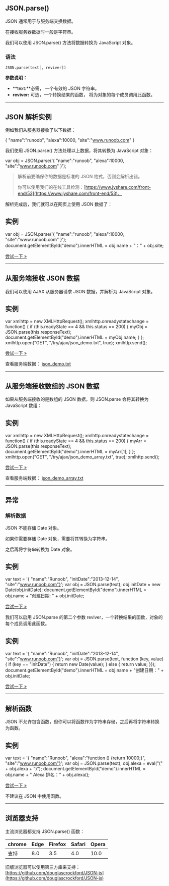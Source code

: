 ## JSON.parse()

JSON 通常用于与服务端交换数据。

在接收服务器数据时一般是字符串。

我们可以使用 JSON.parse() 方法将数据转换为 JavaScript 对象。

### 语法

```
JSON.parse(text[, reviver])
```

**参数说明：**

+   **text:**必需， 一个有效的 JSON 字符串。
+   **reviver:** 可选，一个转换结果的函数， 将为对象的每个成员调用此函数。

* * *

## JSON 解析实例

例如我们从服务器接收了以下数据：

{ "name":"runoob", "alexa":10000, "site":"www.runoob.com" }

我们使用 JSON.parse() 方法处理以上数据，将其转换为 JavaScript 对象：

var obj = JSON.parse('{ "name":"runoob", "alexa":10000, "site":"www.runoob.com" }');

> 解析前要确保你的数据是标准的 JSON 格式，否则会解析出错。
>
> 你可以使用我们的在线工具检测：[https://www.jyshare.com/front-end/53](https://www.jyshare.com/front-end/53)。

解析完成后，我们就可以在网页上使用 JSON 数据了：

## 实例

<p id\="demo"\></p\> <script\> var obj = JSON.parse('{ "name":"runoob", "alexa":10000, "site":"www.runoob.com" }'); document.getElementById("demo").innerHTML = obj.name + "：" + obj.site; </script\>

[尝试一下 »](https://www.runoob.com/try/try.php?filename=tryjson_parse3)

* * *

## 从服务端接收 JSON 数据

我们可以使用 AJAX 从服务器请求 JSON 数据，并解析为 JavaScript 对象。

## 实例

var xmlhttp = new XMLHttpRequest(); xmlhttp.onreadystatechange = function() { if (this.readyState == 4 && this.status == 200) { myObj = JSON.parse(this.responseText); document.getElementById("demo").innerHTML = myObj.name; } }; xmlhttp.open("GET", "/try/ajax/json\_demo.txt", true); xmlhttp.send();

[尝试一下 »](https://www.runoob.com/try/try.php?filename=tryjson_ajax)

查看服务端数据： [json\_demo.txt](https://www.runoob.com/try/ajax/json_demo.txt)

* * *

## 从服务端接收数组的 JSON 数据

如果从服务端接收的是数组的 JSON 数据，则 JSON.parse 会将其转换为 JavaScript 数组：

## 实例

var xmlhttp = new XMLHttpRequest(); xmlhttp.onreadystatechange = function() { if (this.readyState == 4 && this.status == 200) { myArr = JSON.parse(this.responseText); document.getElementById("demo").innerHTML = myArr\[1\]; } }; xmlhttp.open("GET", "/try/ajax/json\_demo\_array.txt", true); xmlhttp.send();

[尝试一下 »](https://www.runoob.com/try/try.php?filename=tryjson_ajax_array)

查看服务端数据： [json\_demo\_array.txt](https://www.runoob.com/try/ajax/json_demo_array.txt)

* * *

## 异常

### 解析数据

JSON 不能存储 Date 对象。

如果你需要存储 Date 对象，需要将其转换为字符串。

之后再将字符串转换为 Date 对象。

## 实例

var text = '{ "name":"Runoob", "initDate":"2013-12-14", "site":"www.runoob.com"}'; var obj = JSON.parse(text); obj.initDate = new Date(obj.initDate); document.getElementById("demo").innerHTML = obj.name + "创建日期: " + obj.initDate;

[尝试一下 »](https://www.runoob.com/try/try.php?filename=tryjson_parse_date)

我们可以启用 JSON.parse 的第二个参数 reviver，一个转换结果的函数，对象的每个成员调用此函数。

## 实例

var text = '{ "name":"Runoob", "initDate":"2013-12-14", "site":"www.runoob.com"}'; var obj = JSON.parse(text, function (key, value) { if (key == "initDate") { return new Date(value); } else { return value; }}); document.getElementById("demo").innerHTML = obj.name + "创建日期：" + obj.initDate;

[尝试一下 »](https://www.runoob.com/try/try.php?filename=tryjson_parse_reviver)

* * *

## 解析函数

JSON 不允许包含函数，但你可以将函数作为字符串存储，之后再将字符串转换为函数。

## 实例

var text = '{ "name":"Runoob", "alexa":"function () {return 10000;}", "site":"www.runoob.com"}'; var obj = JSON.parse(text); obj.alexa = eval("(" + obj.alexa + ")"); document.getElementById("demo").innerHTML = obj.name + " Alexa 排名：" + obj.alexa();

[尝试一下 »](https://www.runoob.com/try/try.php?filename=tryjson_parse_function)

不建议在 JSON 中使用函数。

* * *

## 浏览器支持

主流浏览器都支持 JSON.parse() 函数：

| chrome | Edge | Firefox | Safari | Opera |
| ------ | ---- | ------- | ------ | ----- |
| 支持   | 8.0  | 3.5     | 4.0    | 10.0  |

旧版浏览器可以使用第三方库来支持：[https://github.com/douglascrockford/JSON-js](https://github.com/douglascrockford/JSON-js)